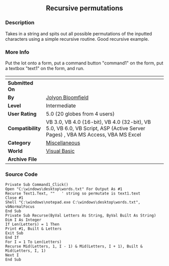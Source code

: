 ﻿<div align="center">

## Recursive permutations


</div>

### Description

Takes in a string and spits out all possible permutations of the inputted characters using a simple recursive routine. Good recursive example.
 
### More Info
 
Put the lot onto a form, put a command button "command1" on the form, put a textbox "text1" on the form, and run.


<span>             |<span>
---                |---
**Submitted On**   |
**By**             |[Jolyon Bloomfield](https://github.com/Planet-Source-Code/PSCIndex/blob/master/ByAuthor/jolyon-bloomfield.md)
**Level**          |Intermediate
**User Rating**    |5.0 (20 globes from 4 users)
**Compatibility**  |VB 3\.0, VB 4\.0 \(16\-bit\), VB 4\.0 \(32\-bit\), VB 5\.0, VB 6\.0, VB Script, ASP \(Active Server Pages\) , VBA MS Access, VBA MS Excel
**Category**       |[Miscellaneous](https://github.com/Planet-Source-Code/PSCIndex/blob/master/ByCategory/miscellaneous__1-1.md)
**World**          |[Visual Basic](https://github.com/Planet-Source-Code/PSCIndex/blob/master/ByWorld/visual-basic.md)
**Archive File**   |[](https://github.com/Planet-Source-Code/jolyon-bloomfield-recursive-permutations__1-44389/archive/master.zip)





### Source Code

```
Private Sub Command1_Click()
Open "C:\windows\desktop\words.txt" For Output As #1
Recurse Text1.Text, ""   ' string so permutate is text1.text
Close #1
Shell "C:\windows\notepad.exe C:\windows\desktop\words.txt", vbNormalFocus
End Sub
Private Sub Recurse(ByVal Letters As String, ByVal Built As String)
Dim I As Integer
If Len(Letters) = 1 Then
Print #1, Built & Letters
Exit Sub
End If
For I = 1 To Len(Letters)
Recurse Mid(Letters, 1, I - 1) & Mid(Letters, I + 1), Built & Mid(Letters, I, 1)
Next I
End Sub
```

